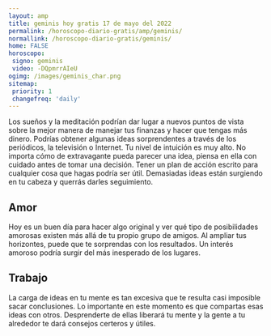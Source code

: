 ```yaml
---
layout: amp
title: geminis hoy gratis 17 de mayo del 2022 
permalink: /horoscopo-diario-gratis/amp/geminis/
normallink: /horoscopo-diario-gratis/geminis/
home: FALSE
horoscopo:
 signo: geminis
 video: -DQpmrrAIeU
ogimg: /images/geminis_char.png
sitemap:
 priority: 1
 changefreq: 'daily'
---
```



Los sueños y la meditación podrían dar lugar a nuevos puntos de vista sobre la mejor manera de manejar tus finanzas y hacer que tengas más dinero. Podrías obtener algunas ideas sorprendentes a través de los periódicos, la televisión o Internet. Tu nivel de intuición es muy alto. No importa cómo de extravagante pueda parecer una idea, piensa en ella con cuidado antes de tomar una decisión. Tener un plan de acción escrito para cualquier cosa que hagas podría ser útil. Demasiadas ideas están surgiendo en tu cabeza y querrás darles seguimiento.

## Amor

Hoy es un buen día para hacer algo original y ver qué tipo de posibilidades amorosas existen más allá de tu propio grupo de amigos. Al ampliar tus horizontes, puede que te sorprendas con los resultados. Un interés amoroso podría surgir del más inesperado de los lugares.

## Trabajo

La carga de ideas en tu mente es tan excesiva que te resulta casi imposible sacar conclusiones. Lo importante en este momento es que compartas esas ideas con otros. Desprenderte de ellas liberará tu mente y la gente a tu alrededor te dará consejos certeros y útiles.
